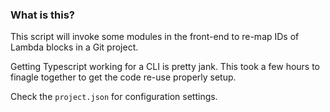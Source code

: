 
### What is this?
This script will invoke some modules in the front-end to re-map IDs of Lambda blocks in a Git project.

Getting Typescript working for a CLI is pretty jank. This took a few hours to finagle together to get the code re-use properly setup.

Check the `project.json` for configuration settings.

